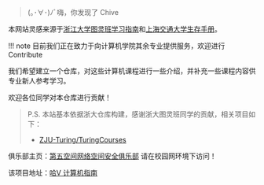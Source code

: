 > (｡･∀･)ﾉﾞ嗨，你发现了 Chive


本网站灵感来源于[浙江大学图灵班学习指南](https://zju-turing.github.io/TuringCourses/)和[上海交通大学生存手册](https://survivesjtu.gitbook.io/survivesjtumanual/)。

!!! note
    目前我们正在致力于向计算机学院其余专业提供服务，欢迎进行Contribute

我们希望建立一个仓库，对这些计算机课程进行一些介绍，并补充一些课程内容供专业新人参考学习。

欢迎各位同学对本仓库进行贡献！

> P.S. 本站基本依据浙大仓库构建，感谢浙大图灵班同学的贡献，相关项目如下：
>
> - [ZJU-Turing/TuringCourses](https://github.com/ZJU-Turing/TuringCourses/)

俱乐部主页：[第五空间网络空间安全俱乐部](https://chive.vaa.la/) 请在校园网环境下访问！

该项目地址：[哈V 计算机指南](https://fifth-space.github.io/HITWH-CS/)
